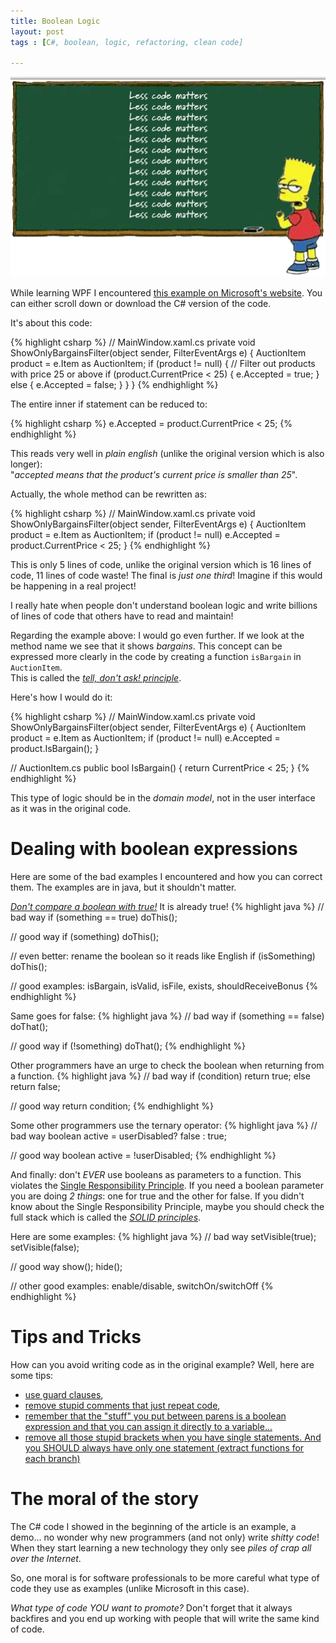 ```yaml
---
title: Boolean Logic
layout: post
tags : [C#, boolean, logic, refactoring, clean code]

---
```


![Less code matters](/images/boolean-logic-less-code-matters.png)

While learning WPF I encountered [this example on Microsoft's
website](http://code.msdn.microsoft.com/windowsdesktop/Data-Binding-Demo-82a17c83/sourcecode?fileId=17219&pathId=822232916).
You can either scroll down or download the C# version of the code.

It's about this code:

{% highlight csharp %}
// MainWindow.xaml.cs
private void ShowOnlyBargainsFilter(object sender, FilterEventArgs e)
{
    AuctionItem product = e.Item as AuctionItem;
    if (product != null)
    {
        // Filter out products with price 25 or above
        if (product.CurrentPrice < 25)
        {
            e.Accepted = true;
        }
        else
        {
            e.Accepted = false;
        }
    }
}
{% endhighlight %}

The entire inner if statement can be reduced to:

{% highlight csharp %}
e.Accepted = product.CurrentPrice < 25;
{% endhighlight %}

This reads very well in *plain english* (unlike the original version which is
    also longer):  
"*accepted means that the product's current price is smaller than 25*".

Actually, the whole method can be rewritten as:

{% highlight csharp %}
// MainWindow.xaml.cs
private void ShowOnlyBargainsFilter(object sender, FilterEventArgs e)
{
    AuctionItem product = e.Item as AuctionItem;
    if (product != null) e.Accepted = product.CurrentPrice < 25;
}
{% endhighlight %}

This is only 5 lines of code, unlike the original version which is 16 lines of
code, 11 lines of code waste! The final is *just one third*! Imagine if this
would be happening in a real project!

I really hate when people don't understand boolean logic and write billions of
lines of code that others have to read and maintain!

Regarding the example above: I would go even further. If we look at the method
name we see that it shows *bargains*. This concept can be expressed more
clearly in the code by creating a function `isBargain` in `AuctionItem`.  
This is called the [*tell, don't ask! principle*](http://martinfowler.com/bliki/TellDontAsk.html).

Here's how I would do it:

{% highlight csharp %}
// MainWindow.xaml.cs
private void ShowOnlyBargainsFilter(object sender, FilterEventArgs e)
{
    AuctionItem product = e.Item as AuctionItem;
    if (product != null) e.Accepted = product.IsBargain();
}

// AuctionItem.cs
public bool IsBargain()
{
    return CurrentPrice < 25;
}
{% endhighlight %}

This type of logic should be in the *domain model*, not in the user interface as
it was in the original code.

# Dealing with boolean expressions

Here are some of the bad examples I encountered and how you can correct them.
The examples are in java, but it shouldn't matter.

[*Don't compare a boolean with true!*](http://programmers.stackexchange.com/a/12828/3704) It is already true!
{% highlight java %}
// bad way
if (something == true) doThis();

// good way
if (something) doThis();

// even better: rename the boolean so it reads like English
if (isSomething) doThis();

// good examples: isBargain, isValid, isFile, exists, shouldReceiveBonus
{% endhighlight %}

Same goes for false:
{% highlight java %}
// bad way
if (something == false) doThat();

// good way
if (!something) doThat();
{% endhighlight %}

Other programmers have an urge to check the boolean when returning from a function.
{% highlight java %}
// bad way
if (condition)
    return true;
else
    return false;

// good way
return condition;
{% endhighlight %}

Some other programmers use the ternary operator:
{% highlight java %}
// bad way
boolean active = userDisabled? false : true;

// good way
boolean active = !userDisabled;
{% endhighlight %}

And finally: don't *EVER* use booleans as parameters to a function. This
violates the [Single Responsibility
Principle](http://www.codinghorror.com/blog/2007/03/curlys-law-do-one-thing.html).
If you need a boolean parameter you are doing *2 things*: one for true and the
other for false. If you didn't know about the Single Responsibility Principle,
      maybe you should check the full stack which is called the [*SOLID
      principles*](https://en.wikipedia.org/wiki/SOLID).

Here are some examples:
{% highlight java %}
// bad way
setVisible(true);
setVisible(false);

// good way
show();
hide();

// other good examples: enable/disable, switchOn/switchOff
{% endhighlight %}

# Tips and Tricks

How can you avoid writing code as in the original example? Well, here are some
tips:

- [use guard
clauses](http://sourcemaking.com/refactoring/replace-nested-conditional-with-guard-clauses),
- [remove stupid comments that just repeat code](http://www.codinghorror.com/blog/2006/12/code-tells-you-how-comments-tell-you-why.html),
- [remember that the "stuff" you put between parens is a boolean expression and
  that you can assign it directly to a variable...](http://programmers.stackexchange.com/q/199939/3704)
- [remove all those stupid brackets when you have single statements. And you
SHOULD always have only one statement (extract functions for each branch)](http://stackoverflow.com/q/359732/354009)

# The moral of the story

The C# code I showed in the beginning of the article is an example, a demo...
no wonder why new programmers (and not only) write *shitty code*! When they start
learning a new technology they only see *piles of crap all over the Internet*.

So, one moral is for software professionals to be more careful what type of
code they use as examples (unlike Microsoft in this case).

*What type of code YOU want to promote?*
Don't forget that it always backfires and you end up working with people that
will write the same kind of code.
